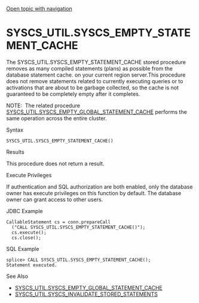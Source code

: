 [Open topic with navigation](../../../index.html#Shared/SQLReference/BuiltInSysProcs/EmptyStatementCache.html)

<a href="" id="BuiltInSysProcs.EmptyStatementCache"></a>[]()SYSCS\_UTIL.SYSCS\_EMPTY\_STATEMENT\_CACHE
======================================================================================================

The SYSCS\_UTIL.SYSCS\_EMPTY\_STATEMENT\_CACHE stored procedure removes as many compiled statements (plans) as possible from the database statement cache. on your current region server.This procedure does not remove statements related to currently executing queries or to activations that are about to be garbage collected, so the cache is not guaranteed to be completely empty after it completes.

<span class="autonumber"><span class="noteAutoNum">NOTE:  </span></span>The related procedure <span class="CodeFont">[SYSCS\_UTIL.SYSCS\_EMPTY\_GLOBAL\_STATEMENT\_CACHE](EmptyGlobalStatementCache.html)</span> performs the same operation across the entire cluster.

Syntax

``` FcnSyntax
SYSCS_UTIL.SYSCS_EMPTY_STATEMENT_CACHE()
```

Results

This procedure does not return a result.

Execute Privileges

If authentication and SQL authorization are both enabled, only the database owner has execute privileges on this function by default. The database owner can grant access to other users.

JDBC Example

``` Example
CallableStatement cs = conn.prepareCall
  ("CALL SYSCS_UTIL.SYSCS_EMPTY_STATEMENT_CACHE()");
  cs.execute();
  cs.close();
```

SQL Example

``` Example
splice> CALL SYSCS_UTIL.SYSCS_EMPTY_STATEMENT_CACHE();
Statement executed.
```

See Also

-   [<span class="CodeFont">SYSCS\_UTIL.SYSCS\_EMPTY\_GLOBAL\_STATEMENT\_CACHE</span>](EmptyGlobalStatementCache.html)
-   [<span class="CodeFont">SYSCS\_UTIL.SYSCS\_INVALIDATE\_STORED\_STATEMENTS</span>](InvalidateStoredStatements.html)

 


